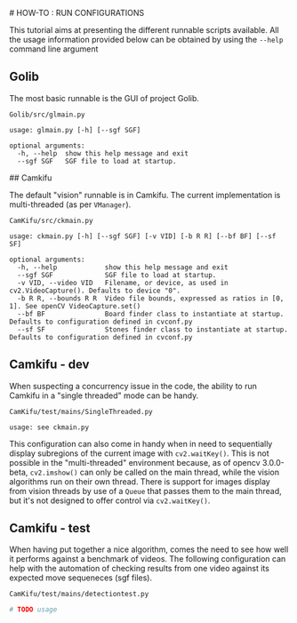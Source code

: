 # HOW-TO : RUN CONFIGURATIONS

This tutorial aims at presenting the different runnable scripts available. All the usage information provided below can be obtained by using the `--help` command line argument

## Golib

The most basic runnable is the GUI of project Golib.

`Golib/src/glmain.py`
```
usage: glmain.py [-h] [--sgf SGF]

optional arguments:
  -h, --help  show this help message and exit
  --sgf SGF   SGF file to load at startup.
```

## Camkifu

The default "vision" runnable is in Camkifu. The current implementation is multi-threaded (as per `VManager`). 

`CamKifu/src/ckmain.py`
```
usage: ckmain.py [-h] [--sgf SGF] [-v VID] [-b R R] [--bf BF] [--sf SF]

optional arguments:
  -h, --help            show this help message and exit
  --sgf SGF             SGF file to load at startup.
  -v VID, --video VID   Filename, or device, as used in cv2.VideoCapture(). Defaults to device "0".
  -b R R, --bounds R R  Video file bounds, expressed as ratios in [0, 1]. See openCV VideoCapture.set()
  --bf BF               Board finder class to instantiate at startup. Defaults to configuration defined in cvconf.py
  --sf SF               Stones finder class to instantiate at startup. Defaults to configuration defined in cvconf.py
```

## Camkifu - dev

When suspecting a concurrency issue in the code, the ability to run Camkifu in a "single threaded" mode can be handy.

`CamKifu/test/mains/SingleThreaded.py`

```
usage: see ckmain.py
```
This configuration can also come in handy when in need to sequentially display subregions of the current image with `cv2.waitKey()`. This is not possible in the "multi-threaded" environment because, as of opencv 3.0.0-beta, `cv2.imshow()` can only be called on the main thread, while the vision algorithms run on their own thread. There is support for images display from vision threads by use of a `Queue` that passes them to the main thread, but it's not designed to offer control via `cv2.waitKey()`.

## Camkifu - test

When having put together a nice algorithm, comes the need to see how well it performs against a benchmark of videos. The following configuration can help with the automation of checking results from one video against its expected move sequeneces (sgf files).

`CamKifu/test/mains/detectiontest.py`

```python
# TODO usage
```

